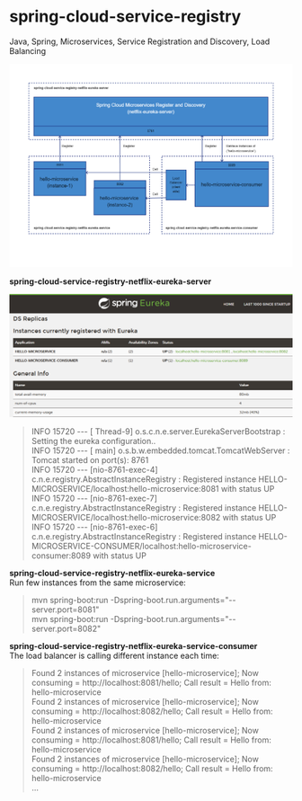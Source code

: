 # spring-cloud-service-registry
Java, Spring, Microservices, Service Registration and Discovery, Load Balancing

![spring-cloud-service-registry](spring-cloud-service-registry-schema.png)

__spring-cloud-service-registry-netflix-eureka-server__  

![eureka-registry-server-screenshot](spring-cloud-service-registry-eureka.png "eureka-registry-server-screenshot")  
>INFO 15720 --- [       Thread-9] o.s.c.n.e.server.EurekaServerBootstrap   : Setting the eureka configuration..  
  INFO 15720 --- [           main] o.s.b.w.embedded.tomcat.TomcatWebServer  : Tomcat started on port(s): 8761  
  INFO 15720 --- [nio-8761-exec-4] c.n.e.registry.AbstractInstanceRegistry  : Registered instance HELLO-MICROSERVICE/localhost:hello-microservice:8081 with status UP  
  INFO 15720 --- [nio-8761-exec-7] c.n.e.registry.AbstractInstanceRegistry  : Registered instance HELLO-MICROSERVICE/localhost:hello-microservice:8082 with status UP  
  INFO 15720 --- [nio-8761-exec-6] c.n.e.registry.AbstractInstanceRegistry  : Registered instance HELLO-MICROSERVICE-CONSUMER/localhost:hello-microservice-consumer:8089 with status UP  
  

__spring-cloud-service-registry-netflix-eureka-service__  
Run few instances from the same microservice:
> mvn spring-boot:run -Dspring-boot.run.arguments="--server.port=8081"  
  mvn spring-boot:run -Dspring-boot.run.arguments="--server.port=8082"  

__spring-cloud-service-registry-netflix-eureka-service-consumer__  
The load balancer is calling different instance each time:
  >Found 2 instances of microservice [hello-microservice]; Now consuming = http://localhost:8081/hello; Call result = Hello from: hello-microservice  
  Found 2 instances of microservice [hello-microservice]; Now consuming = http://localhost:8082/hello; Call result = Hello from: hello-microservice  
  Found 2 instances of microservice [hello-microservice]; Now consuming = http://localhost:8081/hello; Call result = Hello from: hello-microservice  
  Found 2 instances of microservice [hello-microservice]; Now consuming = http://localhost:8082/hello; Call result = Hello from: hello-microservice  
  ...



